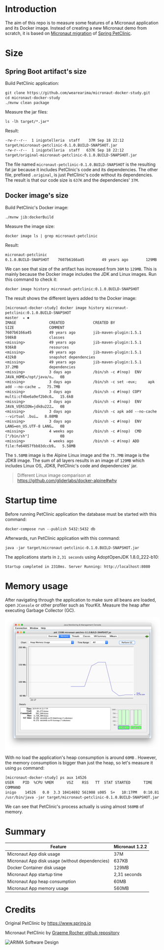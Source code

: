 # Introduction

The aim of this repo is to measure some features of a Micronaut application and its Docker image. 
Instead of creating a new Micronaut demo from scratch, it is based on 
[Micronaut migration](https://github.com/graemerocher/micronaut-petclinic) 
of [Spring PetClinic](https://github.com/spring-projects/spring-petclinic).

#  Size

## Spring Boot artifact's size

Build PetClinic application:

```
git clone https://github.com/wearearima/micronaut-docker-study.git
cd micronaut-docker-study
./mvnw clean package
```

Measure the jar files:

```
ls -lh target/*.jar*
```

Result:

```
-rw-r--r--  1 inigotelleria  staff    37M Sep 18 22:12 target/micronaut-petclinic-0.1.0.BUILD-SNAPSHOT.jar
-rw-r--r--  1 inigotelleria  staff   637K Sep 18 22:12 target/original-micronaut-petclinic-0.1.0.BUILD-SNAPSHOT.jar
```

The file named `micronaut-petclinic-0.1.0.BUILD-SNAPSHOT` is the resulting fat jar because it includes
PetClinic's code and its dependencies. The other file, prefixed `.original`, is just PetClinic's code
without its dependencies. The result is that our code size is `637K` and the dependencies' `37M`. 

## Docker image's size

Build PetClinic's Docker image:

```
./mvnw jib:dockerBuild
```

Measure the image size:

```
docker image ls | grep micronaut-petclinic
```

Result:

```
micronaut-petclinic                                              0.1.0.BUILD-SNAPSHOT    7607b6166a45        49 years ago        129MB
```

We can see that size of the artifact has increased from `36M` to `129MB`. This is mainly because the 
Docker image includes the JDK and Linux images. Run this command to check it:

```
docker image history micronaut-petclinic:0.1.0.BUILD-SNAPSHOT
```

The result shows the different layers added to the Docker image:

```
[micronaut-docker-study] docker image history micronaut-petclinic:0.1.0.BUILD-SNAPSHOT                                                                                                                                                                       master  ✭ ✱
IMAGE               CREATED             CREATED BY                                      SIZE                COMMENT
7607b6166a45        49 years ago        jib-maven-plugin:1.5.1                          598kB               classes
<missing>           49 years ago        jib-maven-plugin:1.5.1                          936kB               resources
<missing>           49 years ago        jib-maven-plugin:1.5.1                          432kB               snapshot dependencies
<missing>           49 years ago        jib-maven-plugin:1.5.1                          37.2MB              dependencies
<missing>           3 days ago          /bin/sh -c #(nop)  ENV JAVA_HOME=/opt/java/o…   0B                  
<missing>           3 days ago          /bin/sh -c set -eux;     apk add --no-cache …   75.7MB              
<missing>           3 days ago          /bin/sh -c #(nop) COPY multi:cf4be6a9ef2b0c0…   15.6kB              
<missing>           3 days ago          /bin/sh -c #(nop)  ENV JAVA_VERSION=jdk8u222…   0B                  
<missing>           3 days ago          /bin/sh -c apk add --no-cache --virtual .bui…   8.88MB              
<missing>           3 days ago          /bin/sh -c #(nop)  ENV LANG=en_US.UTF-8 LANG…   0B                  
<missing>           4 weeks ago         /bin/sh -c #(nop)  CMD ["/bin/sh"]              0B                  
<missing>           4 weeks ago         /bin/sh -c #(nop) ADD file:fe64057fbb83dccb9…   5.58MB     
```

The `5.58MB` image is the Alpine Linux image and the `75.7MB` image is the JDK8 image. The sum of all layers results in 
an image of `129MB` which includes Linux OS, JDK8, PetClinic's code and dependencies' jar.  

> Different Linux image comparison at https://github.com/gliderlabs/docker-alpine#why 

# Startup time

Before running PetClinic application the database must be started with this command:

```
docker-compose run --publish 5432:5432 db 
``` 

Afterwards, run PetClinic application with this command:

```
java -jar target/micronaut-petclinic-0.1.0.BUILD-SNAPSHOT.jar
```

The applications starts in `2,31 seconds` using AdoptOpenJDK 1.8.0_222-b10:

```
Startup completed in 2310ms. Server Running: http://localhost:8080
```

# Memory usage

After navigating through the application to make sure all beans are loaded, open `JConsole` or other profiler such as 
YourKit. Measure the heap after executing Garbage Collector (GC). 

![jconsole-result](jconsole/result.png)

With no load the application's heap consumption is around `60MB` . However, the memory consumption is bigger than just the
heap, so let's measure it using ``ps`` command:

```
[micronaut-docker-study] ps aux 14526
USER    PID  %CPU %MEM      VSZ    RSS   TT  STAT STARTED      TIME COMMAND
inigo    14526   0.0  3.3 10414692 561908 s005  S+   10:17PM   0:10.81 /usr/bin/java -jar target/micronaut-petclinic-0.1.0.BUILD-SNAPSHOT.jar
```

We can see that PetClinic's process actually is using almost `560MB` of memory.  

# Summary

| Feature                                           | Micronaut 1.2.2   |
| ------------------------------------------------- | ----------------- |
| Micronaut App disk usage                          | 37M               |
| Micronaut App disk usage (without dependencies)   | 637KB             |
| Docker Container disk usage                       | 129MB             |
| Micronaut App startup time                        | 2,31 seconds      |
| Micronaut App heap consumption                    | 60MB              |
| Micronaut App memory usage                        | 560MB             |

# Credits

Original PetClinic by https://www.spring.io

Micronaut PetClinic by [Graeme Rocher github repository](https://github.com/graemerocher/micronaut-petclinic)

![ARIMA Software Design](https://arima.eu/arima-claim.png)
